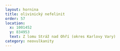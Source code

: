 ```yaml
---
layout: hornina
title: olivinický nefelinit
order: 57
location:
  x: 1001452
  y: 834953
  text: Z lomu Stráž nad Ohří (okres Karlovy Vary)
category: neovulkanity
---
```


